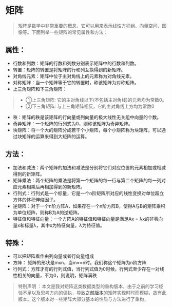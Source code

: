 # 矩阵
> 矩阵是数学中非常重要的概念，它可以用来表示线性方程组、向量空间、图像等。下面列举一些矩阵的常见属性和方法：

## 属性：

* 行数和列数：矩阵的行数和列数分别表示矩阵中的行数和列数。
* 转置：矩阵的转置是将矩阵的行和列互换得到的新矩阵。
* 对角线元素：矩阵中位于主对角线上的元素称为对角线元素。
* 对称矩阵：当一个矩阵等于它的转置时，称该矩阵为对称矩阵。
* 上三角矩阵和下三角矩阵：
> * ①上三角矩阵:
  它的主对角线以下(不包括主对角线)的元素均为常数0。
> * ②下三角矩阵:
  与上三角矩阵相反，它的主对角线上方均为常数0
* 秩：矩阵的秩是该矩阵的行向量或列向量的极大线性无关组中向量的个数。
* 奇异矩阵：一个矩阵的行列式为0，则称该矩阵为奇异矩阵。
* 块矩阵：将一个大的矩阵分成若干个小矩阵，每个小矩阵称为块矩阵，可以通过块矩阵的运算来得到大矩阵的运算。

## 方法：

* 加法和减法：两个矩阵的加法和减法是分别将它们对应位置的元素相加或相减得到的新矩阵。
* 矩阵乘法：两个矩阵的乘法是将第一个矩阵的每一行与第二个矩阵的每一列对应元素相乘后再相加得到的新矩阵。
* 行列式：行列式是一个标量，它是一个n阶矩阵所对应的线性变换对单位超立方体的体积伸缩因子。
* 逆矩阵：对于一个n阶方阵A，如果存在一个n阶方阵B，使得A与B的矩阵乘积为单位矩阵，则称B为A的逆矩阵。
* 特征值和特征向量：一个方阵A的特征值和特征向量是满足Ax = λx的非零向量x和标量λ，其中x为特征向量，λ为特征值。

## 特殊：
* 可以把矩阵看作由列向量或者行向量组成
* 方阵： 矩阵的形状是mxn，当m==n时。我们称这个矩阵为n阶方阵
* 行列式：方阵才有的行列式值，当行列式值为0时候，行列式至少存在一对线性相关的向量，不为0，则说明，矩阵满秩

> 特别声明 ：本文是我对矩阵这类数据类型的重构版本，由于之前的学习经验不足以及思考方向的偏执，导致[之前版本](https://gitee.com/PythonnotJava/Data-structure-and-algorithm-collection/tree/master/Matrix)的矩阵实现时时而模糊，故有此版本。这个版本对一些矩阵大部分基本的性质与方法进行了重构，
